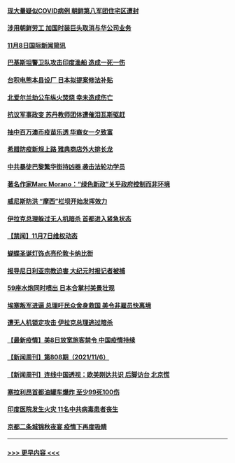 #### [现大量疑似COVID病例 朝鲜第八军团住宅区遭封](../pages/prog202/a103263444.md?t=11082150) 
#### [涉用朝鲜劳工 加国时装巨头取消与华公司业务](../pages/prog202/a103263432.md?t=11082150) 
#### [11月8日国际新闻简讯](../pages/prog202/a103263378.md?t=11082150) 
#### [巴基斯坦警卫队攻击印度渔船 造成一死一伤](../pages/prog202/a103263319.md?t=11082150) 
#### [台积电熊本县设厂 日本拟提案修法补贴](../pages/prog202/a103263296.md?t=11082150) 
#### [北爱尔兰劫公车纵火焚烧 幸未造成伤亡](../pages/prog202/a103263241.md?t=11082150) 
#### [抗议军事政变 苏丹教师团体遭催泪瓦斯驱赶](../pages/prog202/a103263210.md?t=11082150) 
#### [抽中百万澳币疫苗乐透 华裔女一夕致富](../pages/prog202/a103263175.md?t=11082150) 
#### [希腊防疫新规上路 雅典商店外大排长龙](../pages/prog202/a103262670.md?t=11082150) 
#### [中共暴徒巴黎繁华街持凶器 袭击法轮功学员](../pages/prog202/a103263108.md?t=11082150) 
#### [著名作家Marc Morano：“绿色新政”关乎政府控制而非环境](../pages/prog202/a103262965.md?t=11082150) 
#### [威尼斯防洪 “摩西”栏坝开始发挥效力](../pages/prog202/a103262873.md?t=11082150) 
#### [伊拉克总理躲过无人机暗杀 首都进入紧急状态](../pages/prog202/a103262875.md?t=11082150) 
#### [【禁闻】11月7日维权动态](../pages/prog202/a103262855.md?t=11082150) 
#### [蝴蝶圣诞灯饰点亮伦敦卡纳比街](../pages/prog202/a103262838.md?t=11082150) 
#### [报导尼日利亚宗教迫害 大纪元时报记者被捕](../pages/prog202/a103262803.md?t=11082150) 
#### [59座水炮同时喷出 日本合掌村美景壮观](../pages/prog202/a103262653.md?t=11082150) 
#### [埃塞叛军进逼 总理吁民众舍身救国 美令非雇员快离境](../pages/prog202/a103262593.md?t=11082150) 
#### [遭无人机锁定攻击 伊拉克总理逃过暗杀](../pages/prog202/a103262568.md?t=11082150) 
#### [【最新疫情】美8日放宽旅客禁令 中国疫情持续](../pages/prog202/a103262407.md?t=11082150) 
#### [【新闻周刊】第808期（2021/11/6）](../pages/prog202/a103262483.md?t=11082150) 
#### [【新闻周刊】连线中国透视：欧美刚达共识 后脚访台 北京慌](../pages/prog202/a103262451.md?t=11082150) 
#### [塞拉利昂首都油罐车爆炸 至少99死100伤](../pages/prog202/a103262409.md?t=11082150) 
#### [印度医院发生火灾  11名中共病毒患者丧生](../pages/prog202/a103262398.md?t=11082150) 
#### [京都二条城锦秋夜宴 疫情下再度吸睛](../pages/prog202/a103262313.md?t=11082150) 

----
#### [ >>> 更早内容 <<< ](../indexes/prog202-earlier.md)
